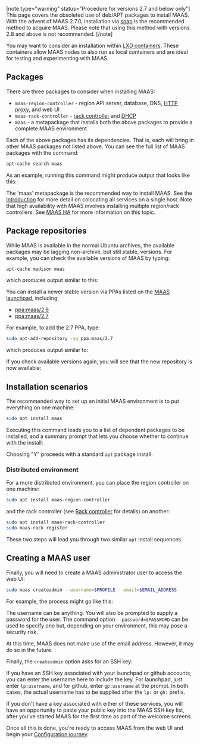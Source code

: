 [note type="warning" status="Procedure for versions 2.7 and below only"]
This page covers the obsoleted use of deb/APT packages to install MAAS.  With the advent of MAAS 2.7.0, installation via [snap](/t/maas-installation-from-a-snap/773) is the recommended method to acquire MAAS.  Please note that using this method with versions 2.8 and above is not recommended.
[/note]  

You may want to consider an installation within [LXD containers](/t/install-with-lxd/757). These containers allow MAAS nodes to also run as local containers and are ideal for testing and experimenting with MAAS.

<h2 id="heading--packages">Packages</h2>

There are three packages to consider when installing MAAS:

- `maas-region-controller` - region API server, database, DNS, [HTTP proxy](/t/proxy/763), and web UI
- `maas-rack-controller` - [rack controller](/t/rack-controllers/771) and [DHCP](/t/managing-dhcp/759)
- `maas` - a metapackage that installs both the above packages to provide a complete MAAS environment

Each of the above packages has its dependencies. That is, each will bring in other MAAS packages not listed above. You can see the full list of MAAS packages with the command:

``` bash
apt-cache search maas
```

As an example, running this command might produce output that looks like this:

<!-- vanilla
![apt-cache-maas-output|690x339](upload://giaZfenWDEkils5KCgA6BlgC6L.jpeg) 
 vanilla -->

<!-- ui
![apt-cache-maas-output|690x339](upload://giaZfenWDEkils5KCgA6BlgC6L.jpeg) 
 ui -->

<!-- cli
### ADD SUITABLE CLI EXAMPLE OR PRINTOUT ###
 cli -->

The 'maas' metapackage is the recommended way to install MAAS. See the [Introduction](/t/what-is-maas/840#heading--key-components-and-colocation-of-all-services) for more detail on colocating all services on a single host.  Note that high availability with MAAS involves installing multiple region/rack controllers. See [MAAS HA](/t/high-availability/804) for more information on this topic.

<h2 id="heading--package-repositories">Package repositories</h2>

While MAAS is available in the normal Ubuntu archives, the available packages may be lagging non-archive, but still stable, versions.  For example, you can check the available versions of MAAS by typing: 

``` bash
apt-cache madison maas
```

which produces output similar to this:

<!-- vanilla
![apt-cache-madison-output|690x100](upload://vbYbb4hTxUaiufHj4aErENwkVAh.jpeg) 
 vanilla -->

<!-- ui
![apt-cache-madison-output|690x100](upload://vbYbb4hTxUaiufHj4aErENwkVAh.jpeg) 
 ui -->

<!-- cli
### ADD SUITABLE CLI EXAMPLE OR PRINTOUT ###
 cli -->

You can install a newer stable version via PPAs listed on the [MAAS launchpad](https://launchpad.net/~maas), including:

-   [ppa:maas/2.6](https://launchpad.net/~maas/+archive/ubuntu/2.6)
-   [ppa:maas/2.7](https://launchpad.net/~maas/+archive/ubuntu/2.7)

For example, to add the 2.7 PPA, type:

``` bash
sudo apt-add-repository -yu ppa:maas/2.7
```

which produces output similar to:

<!-- vanilla
![add-maas-2-7-ppa|690x494](upload://p65sJ6uRq2w22SFfxvLze2dEjsP.jpeg) 
 vanilla -->

<!-- ui
![add-maas-2-7-ppa|690x494](upload://p65sJ6uRq2w22SFfxvLze2dEjsP.jpeg) 
 ui -->

<!-- cli
### ADD SUITABLE CLI EXAMPLE OR PRINTOUT ###
 cli -->

If you check available versions again, you will see that the new repository is now available:

<!-- vanilla
![apt-cache-madison-2-7|690x126](upload://1ukIlIJPuPTYDZa2STEcNGJF1hv.jpeg) 
 vanilla -->

<!-- ui
![apt-cache-madison-2-7|690x126](upload://1ukIlIJPuPTYDZa2STEcNGJF1hv.jpeg) 
 ui -->

<!-- cli
### ADD SUITABLE CLI EXAMPLE OR PRINTOUT ###
 cli -->

<h2 id="heading--installation-scenarios">Installation scenarios</h2>

The recommended way to set up an initial MAAS environment is to put everything on one machine:

``` bash
sudo apt install maas
```

Executing this command leads you to a list of dependent packages to be installed, and a summary prompt that lets you choose whether to continue with the install:

<!-- vanilla
![apt-install-maas-y-n|522x499](upload://26gNdi5vdnCMEDqgO9bp2xXz68R.jpeg) 
 vanilla -->

<!-- ui
![apt-install-maas-y-n|522x499](upload://26gNdi5vdnCMEDqgO9bp2xXz68R.jpeg) 
 ui -->

<!-- cli
### ADD SUITABLE CLI EXAMPLE OR PRINTOUT ###
 cli -->

Choosing "Y" proceeds with a standard <code>apt</code> package install.

<h3>Distributed environment</h3> 

<p>For a more distributed environment, you can place the region controller on one machine:</p>

``` bash
sudo apt install maas-region-controller
```

and the rack controller (see [Rack controller](/t/rack-controllers/771) for details) on another:

``` bash
sudo apt install maas-rack-controller
sudo maas-rack register
```

These two steps will lead you through two similar <code>apt</code> install sequences.

<h2 id="heading--creating-a-maas-user">Creating a MAAS user</h2>

<p>Finally, you will need to create a MAAS administrator user to access the web UI:</p>

``` bash
sudo maas createadmin --username=$PROFILE --email=$EMAIL_ADDRESS
```

<p>For example, the process might go like this:</p>

<!-- vanilla
![apt-create-admin-sequence|690x67](upload://72BsWNvix7Wfm45vFLbMIjV6WBX.jpeg) 
 vanilla -->

<!-- ui
![apt-create-admin-sequence|690x67](upload://72BsWNvix7Wfm45vFLbMIjV6WBX.jpeg) 
 ui -->

<!-- cli
### ADD SUITABLE CLI EXAMPLE OR PRINTOUT ###
 cli -->
<p>The username can be anything. You will also be prompted to supply a password for the user. The command option <code>--password=$PASSWORD</code> can be used to specify one but, depending on your environment, this may pose a security risk.</p>
<div class="p-notification">
<p class="p-notification__response">At this time, MAAS does not make use of the email address. However, it may do so in the future.</p>
</div>

Finally, the <code>createadmin</code> option asks for an SSH key:

<!-- vanilla
![create-admin-ssh-key-prompt|475x26](upload://a9E7n9qKDwZCeuDvLKwyv3imTXE.jpeg) 
 vanilla -->

<!-- ui
![create-admin-ssh-key-prompt|475x26](upload://a9E7n9qKDwZCeuDvLKwyv3imTXE.jpeg) 
 ui -->

<!-- cli
### ADD SUITABLE CLI EXAMPLE OR PRINTOUT ###
 cli -->

<p>If you have an SSH key associated with your launchpad or github accounts, you can enter the username here to include the key.  For launchpad, just enter <code>lp:username</code>, and for github, enter <code>gp:username</code> at the prompt.  In both cases, the actual username has to be supplied after the <code>lp:</code> or <code>gh:</code> prefix. </p>

<p>If you don't have a key associated with either of these services, you will have an opportunity to paste your public key into the MAAS SSH key list, after you've started MAAS for the first time as part of the welcome screens.</p>

Once all this is done, you're ready to access MAAS from the web UI and begin your [Configuration journey](https://maas.io/docs/configuration-journey).